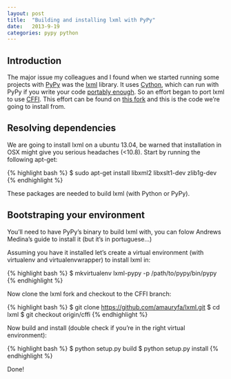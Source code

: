 ```yaml
---
layout: post
title:  "Building and installing lxml with PyPy"
date:   2013-9-19
categories: pypy python
---
```

## Introduction
The major issue my colleagues and I found when we started running some projects with [PyPy](http://pypy.org/) was the
[lxml](https://pypi.python.org/pypi/lxml/3.2.3) library. It uses [Cython](http://docs.cython.org/src/quickstart/overview.html),
which can run with PyPy if you write your code [portably enough](http://docs.cython.org/src/userguide/pypy.html).
So an effort began to port lxml to use [CFFI](https://cffi.readthedocs.org/en/release-0.7/). This effort can be found
on [this fork](https://github.com/amauryfa/lxml) and this is the code we’re going to install from.

## Resolving dependencies

We are going to install lxml on a ubuntu 13.04, be warned that installation in OSX might give you serious headaches (<10.8). Start by running the following apt-get:

{% highlight bash %}
$ sudo apt-get install libxml2 libxslt1-dev zlib1g-dev
{% endhighlight %}

These packages are needed to build lxml (with Python or PyPy).

## Bootstraping your environment

You’ll need to have PyPy’s binary to build lxml with, you can folow Andrews Medina’s guide to install it (but it’s in portuguese…)

Assuming you have it installed let’s create a virtual environment (with virtualenv and virtualenvwrapper) to install lxml in:

{% highlight bash %}
$ mkvirtualenv lxml-pypy -p /path/to/pypy/bin/pypy
{% endhighlight %}

Now clone the lxml fork and checkout to the CFFI branch:

{% highlight bash %}
$ git clone https://github.com/amauryfa/lxml.git
$ cd lxml
$ git checkout origin/cffi
{% endhighlight %}

Now build and install (double check if you’re in the right virtual environment):

{% highlight bash %}
$ python setup.py build
$ python setup.py install
{% endhighlight %}

Done!

